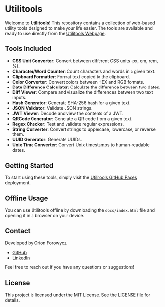 # Utilitools

Welcome to **Utilitools**! This repository contains a collection of web-based utility tools designed to make your life easier. The tools are available and ready to use directly from the [Utilitools Webpage](https://Orion-F.github.io/Utilitools/).

## Tools Included

- **CSS Unit Converter**: Convert between different CSS units (px, em, rem, %).
- **Character/Word Counter**: Count characters and words in a given text.
- **Clipboard Formatter**: Format text copied to the clipboard.
- **Color Converter**: Convert colors between HEX and RGB formats.
- **Date Difference Calculator**: Calculate the difference between two dates.
- **Diff Viewer**: Compare and visualize the differences between two text inputs.
- **Hash Generator**: Generate SHA-256 hash for a given text.
- **JSON Validator**: Validate JSON strings.
- **JWT Viewer**: Decode and view the contents of a JWT.
- **QRCode Generator**: Generate a QR code from a given text.
- **Regex Checker**: Test and validate regular expressions.
- **String Converter**: Convert strings to uppercase, lowercase, or reverse them.
- **UUID Generator**: Generate UUIDs.
- **Unix Time Converter**: Convert Unix timestamps to human-readable dates.

## Getting Started

To start using these tools, simply visit the [Utilitools GitHub Pages](https://Orion-F.github.io/Utilitools/) deployment.

## Offline Usage

You can use Utilitools offline by downloading the `docs/index.html` file and opening it in a browser on your device.

## Contact

Developed by Orion Forowycz.

- [GitHub](https://github.com/Orion-F)
- [LinkedIn](https://www.linkedin.com/in/oforo/)

Feel free to reach out if you have any questions or suggestions!

## License

This project is licensed under the MIT License. See the [LICENSE](LICENSE) file for details.

